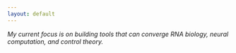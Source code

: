 ```yaml
---
layout: default
---
```


_My current focus is on building tools that can converge RNA biology, neural computation, and control theory._
